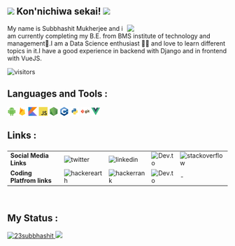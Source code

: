 ## <img src="https://github.com/abhishekapk/abhishekapk/blob/master/Assests/Hi.gif" width="29px"> Kon'nichiwa sekai!&nbsp;<img src="https://github.com/abhishekapk/abhishekapk/blob/master/Assests/Earth.gif" width="24px">


<img align='right' src="https://media.giphy.com/media/M9gbBd9nbDrOTu1Mqx/giphy.gif" width="230">
My name is Subbhashit Mukherjee and i am currently completing my B.E. from BMS institute of technology and management🚀.I am a Data Science enthusiast 👨‍💻 and love to learn different topics in it.I have a good experience in backend with Django and in frontend with VueJS. 



![visitors](https://komarev.com/ghpvc/?username=23subbhashit)

## **Languages and Tools :**
<code><img height="20" src="https://raw.githubusercontent.com/github/explore/80688e429a7d4ef2fca1e82350fe8e3517d3494d/topics/android/android.png"></code>
<code><img height="20" src="https://raw.githubusercontent.com/github/explore/80688e429a7d4ef2fca1e82350fe8e3517d3494d/topics/firebase/firebase.png"></code>
<code><img height="20" src="https://raw.githubusercontent.com/github/explore/80688e429a7d4ef2fca1e82350fe8e3517d3494d/topics/kotlin/kotlin.png"></code>
<code><img height="20" src="https://raw.githubusercontent.com/github/explore/80688e429a7d4ef2fca1e82350fe8e3517d3494d/topics/javascript/javascript.png"></code>
<code><img height="20" src="https://raw.githubusercontent.com/github/explore/80688e429a7d4ef2fca1e82350fe8e3517d3494d/topics/nodejs/nodejs.png"></code>
<code><img height="20" src="https://raw.githubusercontent.com/github/explore/80688e429a7d4ef2fca1e82350fe8e3517d3494d/topics/cpp/cpp.png"></code>
<code><img height="20" src="https://raw.githubusercontent.com/github/explore/80688e429a7d4ef2fca1e82350fe8e3517d3494d/topics/python/python.png"></code>
<code><img height="20" src="https://raw.githubusercontent.com/github/explore/80688e429a7d4ef2fca1e82350fe8e3517d3494d/topics/git/git.png"></code>
<code><img height="20" src="https://raw.githubusercontent.com/github/explore/80688e429a7d4ef2fca1e82350fe8e3517d3494d/topics/vue/vue.png"></code>

## **Links :**


<table>
  <thead align="center">
    <tr border: none;>
      <td></td>
      <td></td>
      <td></td>
      <td></td>
      <td></td>
    </tr>
  </thead>
  <tbody>
    <tr>
      <td><b>Social Media Links</b></td>
      <td>
        <a href="https://twitter.com/SMukhkherjee">
            <img align="left" alt="twitter" src="https://img.shields.io/badge/twitter-%231DA1F2.svg?&style=for-the-badge&logo=twitter&logoColor=white" />
        </a>
      </td>
      <td>
      <a href="https://www.linkedin.com/in/subbhashit-mukherjee-71849a148/">
            <img align="left" alt="linkedin" src="https://img.shields.io/badge/linkedin-%230077B5.svg?&style=for-the-badge&logo=linkedin&logoColor=white" />
      </a>
      </td>
      <td>
        <a href="https://dev.to/23subbhashit">
            <img align="left" alt="Dev.to" src="https://img.shields.io/badge/DEV.TO-%230A0A0A.svg?&style=for-the-badge&logo=dev.to&logoColor=white" />
        </a>
      </td>
      <td>
        <a href="https://stackoverflow.com/users/12216929/subbhashit-mukherjee">
            <img align="left" alt="stackoverflow" src="https://img.shields.io/badge/stack%20overflow-FE7A16?logo=stack-overflow&logoColor=white&style=for-the-badge" />
        </a>
      </td>
    </tr>
	 <tr>
      <td><b>Coding Platfrom links</b></td>
      <td>
        <a href="https://www.hackerearth.com/@subbhashit1">
            <img align="left" alt="hackerearth" src="https://img.shields.io/static/v1?label=Hackerearth&message=Profile&color=green" />
        </a>
      </td>
      <td>
      <a href="https://www.hackerrank.com/subbhashitmukhe1">
            <img align="left" alt="hackerrank" src="https://img.shields.io/static/v1?label=HackerRank&message=Profile&color=black" />
      </a>
      </td>
      <td>
        <a href="https://www.codechef.com/users/subbhahsit">
            <img align="left" alt="Dev.to" src="https://img.shields.io/static/v1?label=Codechef&message=Profile&color=orange" />
        </a>
      </td>
      <td>
        -
      </td>
    </tr>
  </tbody>
</table>




<br/>

## **My Status :**

<a href="https://github.com/23subbhashit/github-readme-stats">
  <img height="137px" src="https://github-readme-stats.vercel.app/api?username=23subbhashit&show_icons=true&theme=merko&line_height=21" alt="23subbhashit" />
  <img height="137px" src="https://github-readme-stats.vercel.app/api/top-langs/?username=23subbhashit&theme=radical&hide=roff,java,batchfile&layout=compact&langs_count=10" />
</a>


